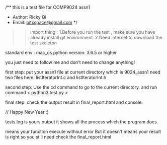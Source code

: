 /** this is a test file for COMP9024 assn1
  * Author: Ricky Qi
  * Email: bitxspace@gmail.com
  */

>>import thing :
1.Before you run the test , make sure you have already install git environment.
2.Need internet to download the test skeleton

standard env : mac_os 
python version: 3.6.5 or higher

you just need to follow me and don't need to change anything!

first step:
    put your assn1 file at current directory which is 9024_assn1
    need two files here: listIteratorInt.c and listIteratorInt.h

second step:
    Use the cd command to go to the current directory.
    and run command < python3 test.py >

final step:
    check the output result in final_report.html and console.



//  Happy New Year  :)

tests.log is yours output  it shows all the process which the program does.

<ALL TEST PASS > means your function execute without error
But it doesn't means your result is right so you still need check the final_report.html
